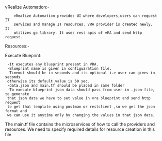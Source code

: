 vRealize Automation:-
      
        vRealize Automation provides UI where developers,users can request IT 
        services and manage IT resources. vRA provider is created newly. It 
        utilizes go library. It uses rest apis of vRA and send http request.   


Resources:-

Execute Blueprint:

     -It executes any blueprint present in VRA.
     -Blueprint name is given in configuaration file.
     -Timeout should be in seconds and its optional i.e user can gives in seconds 
     otherwise its default value is 50 sec.
     -data.json and main.tf should be placed in same folder
     -To execute blueprint json data should pass from user in .json file, to generate 
     that json data we have to set value in vra blueprint and send http request
     to get that template using postman or restclient ,so we get the json format and 
     we can use it anytime only by changing the values in that json data.

The main.tf file contains the microservices of how to call the providers and resources. We need to specify required details for resource creation in this file.